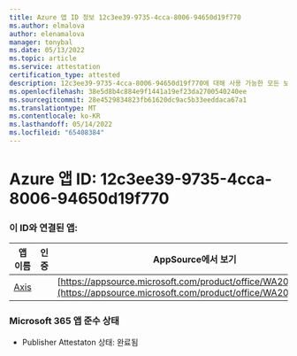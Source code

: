 ```yaml
---
title: Azure 앱 ID 정보 12c3ee39-9735-4cca-8006-94650d19f770
ms.author: elmalova
author: elenamalova
manager: tonybal
ms.date: 05/13/2022
ms.topic: article
ms.service: attestation
certification_type: attested
description: 12c3ee39-9735-4cca-8006-94650d19f770에 대해 사용 가능한 모든 보안 및 규정 준수 정보입니다.
ms.openlocfilehash: 38e5d8b4c884e9f1441a19ef23da2700540240ee
ms.sourcegitcommit: 28e4529834823fb61620dc9ac5b33eeddaca67a1
ms.translationtype: MT
ms.contentlocale: ko-KR
ms.lasthandoff: 05/14/2022
ms.locfileid: "65408384"
---
```

# <a name="azure-app-id-12c3ee39-9735-4cca-8006-94650d19f770"></a>Azure 앱 ID: 12c3ee39-9735-4cca-8006-94650d19f770


### <a name="apps-associated-with-this-id"></a>이 ID와 연결된 앱:
| **앱 이름** | **인증** | **AppSource에서 보기** |
|--------------|---------------|-----------------------|
| [Axis](../forward/WA200003932.md) |  | [https://appsource.microsoft.com/product/office/WA200003932](https://appsource.microsoft.com/product/office/WA200003932) |

### <a name="microsoft-365-app-compliance-status"></a>Microsoft 365 앱 준수 상태
- Publisher Attestaton 상태: 완료됨
